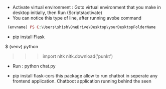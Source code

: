 + Activate virtual environment : Goto virtual environment that you make in desktop initially, then Run (Scripts\activate)
+ You can notice this type of line, after running avobe command
````php
 (envname) PS C:\Users\shish\OneDrive\Desktop\yourDesktopFolderName
````

+ pip install Flask



$ (venv) python
>>> import nltk
>>> nltk.download('punkt')


+ Run : python chat.py

+ pip install flask-cors 
this package allow to run chatbot in seperate any frontend application. Chatboot application running behind the seen